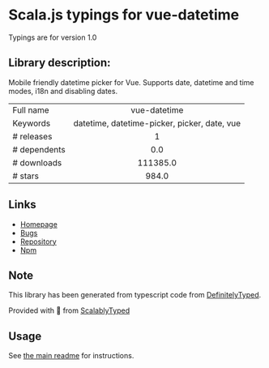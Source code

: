 
# Scala.js typings for vue-datetime

Typings are for version 1.0

## Library description:
Mobile friendly datetime picker for Vue. Supports date, datetime and time modes, i18n and disabling dates.

|                    |                 |
| ------------------ | :-------------: |
| Full name          | vue-datetime |
| Keywords           | datetime, datetime-picker, picker, date, vue |
| # releases         | 1 |
| # dependents       | 0.0 |
| # downloads        | 111385.0 |
| # stars            | 984.0 |

## Links
- [Homepage](https://github.com/mariomka/vue-datetime#readme)
- [Bugs](https://github.com/mariomka/vue-datetime/issues)
- [Repository](https://github.com/mariomka/vue-datetime)
- [Npm](https://www.npmjs.com/package/vue-datetime)
    


## Note
This library has been generated from typescript code from [DefinitelyTyped](https://definitelytyped.org).

Provided with :purple_heart: from [ScalablyTyped](https://github.com/oyvindberg/ScalablyTyped)

## Usage
See [the main readme](../../readme.md) for instructions.


